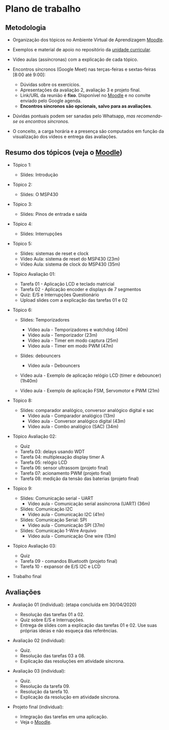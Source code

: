 # Plano de trabalho

## Metodologia

- Organização dos tópicos no Ambiente Virtual de Aprendizagem [Moodle](https://moodle.ifsc.edu.br).
- Exemplos e material de apoio no repositório da [unidade curricular](https://github.com/xtarke/msplibs).
- Vídeo aulas (assíncronas) com a explicação de cada tópico.
- Encontros síncronos (Google Meet) nas terças-feiras e sextas-feiras [8:00 até 9:00]:
  - Dúvidas sobre os exercícios.
  - Apresentações da avaliação 2, avaliação 3 e projeto final.
  - Link/URL da reunião é __fixo__. Disponível no [Moodle](htps://moodle.ifsc.edu.br) e no convite enviado pelo Google agenda.
  - __Encontros síncronos são opcionais, salvo para as avaliações__.
- Dúvidas pontuais podem ser sanadas pelo Whatsapp, _mas recomenda-se os encontros síncronos._

- O conceito, a carga horária e a presença são computados em função da visualização dos vídeos e entrega das avaliações.

## Resumo dos tópicos (veja o [Moodle](https://moodle.ifsc.edu.br))

- Tópico 1:
  - Slides: Introdução

- Tópico 2:
  - Slides: O MSP430

- Tópico 3:
  - Slides: Pinos de entrada e saída

- Tópico 4:
  - Slides: Interrupções

- Tópico 5:
  - Slides: sistemas de reset e clock
  - Vídeo Aula: sistema de reset do MSP430 (23m)
  - Vídeo Aula: sistema de clock do MSP430 (35m)

- Tópico Avaliação 01:
  - Tarefa 01 - Aplicação LCD e teclado matricial
  - Tarefa 02 - Aplicação encoder e displays de 7 segmentos
  - Quiz: E/S e Interrupções Questionário
  - Upload slides com a explicação das tarefas 01 e 02


- Tópico 6:
  - Slides: Temporizadores
    - Vídeo aula - Temporizadores e watchdog (40m)
    - Vídeo aula - Temporizador (23m)
    - Vídeo aula - Timer em modo captura (25m)
    - Vídeo aula - Timer em modo PWM (47m)
  - Slides: debouncers
    - Vídeo aula - Debouncers

  - Video aula - Exemplo  de aplicação relógio LCD (timer e debouncer) (1h40m)
  - Vídeo aula - Exemplo de aplicação FSM, Servomotor e PWM (21m)


- Tópico 8:
  - Slides: comparador analógico, conversor analógico digital e sac
    - Vídeo aula - Comparador analógico (13m)
    - Vídeo aula - Conversor analógico digital (43m)
    - Vídeo aula - Combo analógico (SAC) (34m)


- Tópico Avaliação 02:
  - Quiz
  - Tarefa 03: delays usando WDT
  - Tarefa 04: multiplexação display timer A
  - Tarefa 05: relógio LCD
  - Tarefa 06: sensor ultrassom (projeto final)
  - Tarefa 07: acionamento PWM (projeto final)
  - Tarefa 08: medição da tensão das baterias (projeto final)

- Tópico 9:
  - Slides: Comunicação serial - UART
    - Vídeo aula - Comunicação serial assíncrona (UART) (36m)
  - Slides: Comunicação I2C
    - Vídeo aula - Comunicação I2C (41m)
  - Slides: Comunicação Serial: SPI
    - Vídeo aula - Comunicação SPI (37m)
  - Slides: Comunicação 1-Wire Arquivo
    - Vídeo aula - Comunicação One wire (13m)


- Tópico Avaliação 03:
  - Quiz
  - Tarefa 09 - comandos Bluetooth (projeto final)
  - Tarefa 10 - expansor de E/S I2C e LCD

- Trabalho final

## Avaliações

- Avaliação 01 (individual): (etapa concluída em 30/04/2020)
  - Resolução das tarefas 01 a 02.
  - Quiz sobre E/S e Interrupções.
  - Entrega de slides com a explicação das tarefas 01 e 02. Use suas próprias ideias e não esqueça das referências.

- Avaliação 02 (individual):
  - Quiz.
  - Resolução das tarefas 03 a 08.
  - Explicação das resoluções em atividade síncrona.

- Avaliação 03 (individual):
  - Quiz.
  - Resolução da tarefa 09.
  - Resolução da tarefa 10.
  - Explicação da resolução em atividade síncrona.

- Projeto final (individual):
  - Integração das tarefas em uma aplicação.
  - Veja o [Moodle](https://moodle.ifsc.edu.br).
